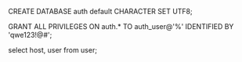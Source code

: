 CREATE DATABASE auth default CHARACTER SET UTF8;

GRANT ALL PRIVILEGES ON auth.* TO auth_user@'%' IDENTIFIED BY 'qwe123!@#';

select host, user from user;
